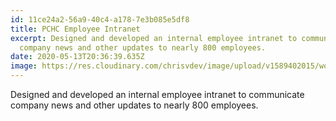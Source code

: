 ```yaml
---
id: 11ce24a2-56a9-40c4-a178-7e3b085e5df8
title: PCHC Employee Intranet
excerpt: Designed and developed an internal employee intranet to communicate
  company news and other updates to nearly 800 employees.
date: 2020-05-13T20:36:39.635Z
image: https://res.cloudinary.com/chrisvdev/image/upload/v1589402015/work/pchc-intranet_w4cuqa.jpg
---
```

Designed and developed an internal employee intranet to communicate company news and other updates to nearly 800 employees.